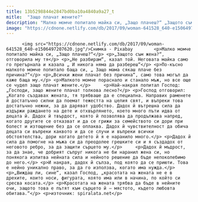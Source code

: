 ```yaml
---
title: 13b5298844e2847bd0ba10a4840a9a27_t
mitle:  "Защо плачат жените?"
description: "Малко момче попитало майка си, „Защо плачеш?“ „Защото съм жена?“, отговорила му тя „Не разбирам“, казал той. Неговата майка само го прегърнала и казала „ И никога няма да разбереш“ По-късно малкото момче попитало баща си, „ Защо мама сякаш плаче без причина?“ „Всички жени плачат без причина“, само това могъл да каже баща му. …"
image: "https://cdnone.netlify.com/db/2017/09/woman-641528_640-e1506497207620.jpg"
---
```


          <img src="https://cdnone.netlify.com/db/2017/09/woman-641528_640-e1506497207620.jpg"/>Снимка - Pixabay        <p>Малко момче попитало майка си, „Защо плачеш?“</p> <p>„Защото съм жена?“, отговорила му тя</p> <p>„Не разбирам“, казал той. Неговата майка само го прегърнала и казала „ И никога няма да разбереш“</p> <p>По-късно малкото момче попитало баща си, „ Защо мама сякаш плаче без причина?“</p> <p>„Всички жени плачат без причина“, само това могъл да каже баща му.</p> <p>Малкото момче пораснало и станало мъж, но все още се чудел защо плачат жените.</p>     <p>Най-накрая попитал Господ: „Господи, защо жените плачат толкова лесно?</p> <p>Господ отговорил: „Когато създавах жената, тя трябваше да е специална. Направих раменете й достатъчно силни да поемат тежестта на целия свят, и въпреки това достатъчно нежни, за да даряват удобство. Дадох й вътрешна сила да издържи раждането на дете и отхвърлянето, което много пъти идва от децата й. Дадох й твърдост, която й позволява да продължава напред, когато другите се отказват и да се грижи за семейството си дори при болест и изтощение без да се оплаква. Дадох й чувствителност да обича децата си въпреки каквото и да се случи и въпреки всички обстоятелства, дори когато детето й я е наранило много.</p> <p>Дадох й сила да помогне на мъжа си да преодолее грешките си и я създадох от неговото ребро, за да защити сърцето му.</p>     <p>Дадох й мъдрост, за да знае, че добрият съпруг никога не би наранил жена си, но понякога изпитва нейната сила и нейното решение да бъде непоколебимо до него.</p> <p>И накрая, дадох й сълза, под която да се приюти. Това е нейно уникално право, за да го използва, когато има нужда.</p> <p>„Виждаш ли, сине“, казал Господ, „красотата на жената не е в дрехите, които носи, фигурата, която има или в начина, по който си сресва косата.</p> <p>Красотата на жената трябва да бъде в нейните очи, защото това е пътят към сърцето й – мястото, където любовта обитава.“</p> <p>източник: spiralata.net</p>        